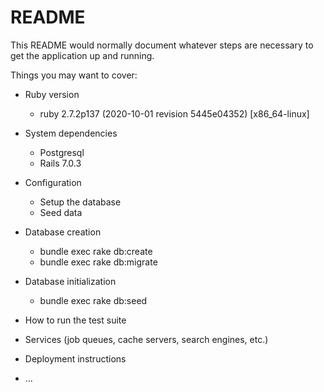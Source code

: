 # README

This README would normally document whatever steps are necessary to get the
application up and running.

Things you may want to cover:

* Ruby version
  * ruby 2.7.2p137 (2020-10-01 revision 5445e04352) [x86_64-linux]

* System dependencies
  * Postgresql
  * Rails 7.0.3

* Configuration
  * Setup the database
  * Seed data

* Database creation
  * bundle exec rake db:create
  * bundle exec rake db:migrate

* Database initialization
  * bundle exec rake db:seed

* How to run the test suite

* Services (job queues, cache servers, search engines, etc.)

* Deployment instructions

* ...
